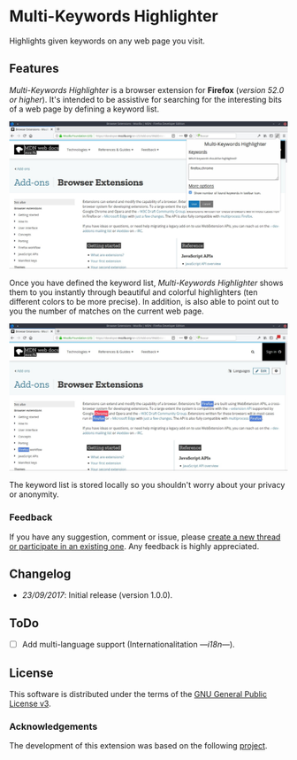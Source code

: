 # Multi-Keywords Highlighter

Highlights given keywords on any web page you visit.

## Features

*Multi-Keywords Highlighter* is a browser extension for **Firefox** (*version 52.0 or higher*). It's intended to be assistive for searching for the interesting bits of a web page by defining a keyword list.

![](doc/img/multi-keywords_highlighter-1.jpg)

Once you have defined the keyword list, *Multi-Keywords Highlighter* shows them to you instantly through beautiful and colorful highlighters (ten different colors to be more precise). In addition, is also able to point out to you the number of matches on the current web page.

![](doc/img/multi-keywords_highlighter-2.jpg)

The keyword list is stored locally so you shouldn't worry about your privacy or anonymity.

### Feedback

If you have any suggestion, comment or issue, please [create a new thread or participate in an existing one](https://github.com/ivanruvalcaba/multi-keywords-highlighter/issues). Any feedback is highly appreciated.

## Changelog

- *23/09/2017*: Initial release (version 1.0.0).

## ToDo

- [ ] Add multi-language support (Internationalitation *—i18n—*).

## License

This software is distributed under the terms of the [GNU General Public License v3](https://www.gnu.org/licenses/gpl-3.0.en.html).

### Acknowledgements

The development of this extension was based on the following [project](https://github.com/wrzlbrmft/chrome-keywords-highlighter).
